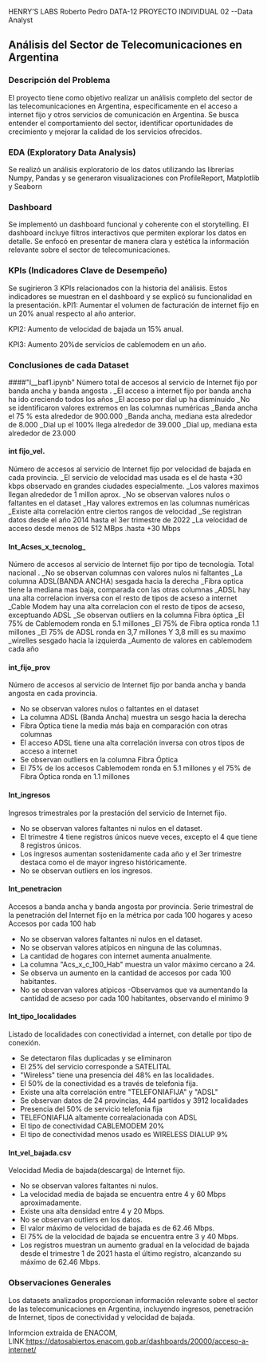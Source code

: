 HENRY’S LABS
Roberto Pedro DATA-12
PROYECTO INDIVIDUAL 02 --Data Analyst


## Análisis del Sector de Telecomunicaciones en Argentina

### Descripción del Problema

El proyecto tiene como objetivo realizar un análisis completo del sector de las telecomunicaciones en Argentina, específicamente en el acceso a internet fijo y otros servicios de comunicación en Argentina. Se busca entender el comportamiento del sector, identificar oportunidades de crecimiento y mejorar la calidad de los servicios ofrecidos.

### EDA (Exploratory Data Analysis)

Se realizó un análisis exploratorio de los datos utilizando las librerías Numpy, Pandas y se generaron visualizaciones con ProfileReport, Matplotlib y Seaborn


### Dashboard

Se implementó un dashboard funcional y coherente con el storytelling. El dashboard incluye filtros interactivos que permiten explorar los datos en detalle. Se enfocó en presentar de manera clara y estética la información relevante sobre el sector de telecomunicaciones.

### KPIs (Indicadores Clave de Desempeño)

Se sugirieron 3 KPIs relacionados con la historia del análisis. Estos indicadores se muestran en el dashboard y se explicó su funcionalidad en la presentación.
kPI1: Aumentar el volumen de facturación de internet fijo en un 20% anual respecto al año anterior.

KPI2: Aumento de velocidad de bajada un 15% anual.

KPI3: Aumento 20%de servicios de cablemodem  en un año. 



### Conclusiones de cada Dataset


 ####"I__baf1.ipynb"
Número total de accesos al servicio de Internet fijo por banda ancha y banda angosta .
_El acceso a internet fijo por banda ancha ha ido creciendo todos los años
_El acceso por dial up ha disminuido
_No se identificaron valores extremos en las columnas numéricas
_Banda ancha  el 75 % esta alrededor de 900.000
_Banda ancha, mediana esta alrededor de 8.000
_Dial up el 100% llega alrededor de 39.000
_Dial up, mediana esta alrededor de 23.000

#### int fijo_vel.
Número de accesos al servicio de Internet fijo por velocidad de bajada en cada provincia. 
_El servicio de velocidad mas usada es el de  hasta +30 kbps observado en grandes ciudades especialmente.
_Los valores maximos llegan alrededor de 1 millon aprox.
_No se observan valores nulos o faltantes en el dataset
_Hay valores extremos en las columnas numéricas
_Existe alta correlación entre ciertos rangos de velocidad
_Se registran datos desde el año 2014 hasta el 3er trimestre de 2022
_La velocidad  de acceso desde  menos de 512 MBps .hasta +30 Mbps


#### Int_Acses_x_tecnolog_
Número de accesos al servicio de Internet fijo por tipo de tecnología. Total nacional .
_No se observan columnas con valores nulos ni faltantes
_La columna ADSL(BANDA ANCHA) sesgada hacia la derecha
_Fibra optica tiene la mediana mas baja, comparada con las otras columnas
_ADSL hay una alta correlacion inversa con el resto de tipos de acseso a internet
_Cable Modem hay una alta correlacion  con el resto de tipos de acseso, exceptuando ADSL
_Se observan outliers en la columna Fibra óptica
_El 75% de	Cablemodem ronda en	5.1 millones
_El 75% de Fibra optica ronda 1.1 millones
_El 75% de	ADSL ronda en 3,7 millones Y 3,8 mill es su maximo
_wirelles sesgado hacia la izquierda
_Aumento de valores en cablemodem cada año


#### int_fijo_prov
Número de accesos al servicio de Internet fijo por banda ancha y banda angosta en cada provincia.
- No se observan valores nulos o faltantes en el dataset
- La columna ADSL (Banda Ancha) muestra un sesgo hacia la derecha
- Fibra Óptica tiene la media más baja en comparación con otras columnas
- El acceso ADSL tiene una alta correlación inversa con otros tipos de acceso a internet
- Se observan outliers en la columna Fibra Óptica
- El 75% de los accesos Cablemodem ronda en 5.1 millones y el 75% de Fibra Óptica ronda en 1.1 millones

#### Int_ingresos
Ingresos trimestrales por la prestación del servicio de Internet fijo.
- No se observan valores faltantes ni nulos en el dataset.
- El trimestre 4 tiene registros únicos nueve veces, excepto el 4 que tiene 8 registros únicos.
- Los ingresos aumentan sostenidamente cada año y el 3er trimestre destaca como el de mayor ingreso históricamente.
- No se observan outliers en los ingresos.

#### Int_penetracion
Accesos a banda ancha y banda angosta por provincia.
Serie trimestral de la penetración del Internet fijo en la métrica por cada 100 hogares y aceso Accesos por cada 100 hab
- No se observan valores faltantes ni nulos en el dataset.
- No se observan valores atípicos en ninguna de las columnas.
- La cantidad de hogares con internet aumenta anualmente.
- La columna "Acs_x_c_100_Hab" muestra un valor máximo cercano a 24.
- Se observa un aumento en la cantidad de accesos por cada 100 habitantes.
- No se observan valores atipicos
-Observamos que va aumentando la cantidad de acseso por cada 100 habitantes, observando el minimo  9 

#### Int_tipo_localidades
Listado de localidades con conectividad a internet, con detalle por tipo de conexión.
- Se detectaron filas duplicadas y se eliminaron
- El 25% del servicio corresponde a SATELITAL
- "Wireless" tiene una presencia del 48% en las localidades.
- El 50% de la conectividad es a través de telefonia fija.
- Existe una alta correlación entre "TELEFONIAFIJA" y "ADSL"
- Se observan datos de 24 provincias, 444 partidos y 3912 localidades
- Presencia del 50% de servicio telefonia fija
- TELEFONIAFIJA altamente correalacionada con ADSL
- El tipo de conectividad CABLEMODEM 20%
- El tipo de conectividad menos usado es WIRELESS DIALUP 9%

#### Int_vel_bajada.csv
Velocidad Media de bajada(descarga) de Internet fijo.
- No se observan valores faltantes ni nulos.
- La velocidad media de bajada se encuentra entre 4 y 60 Mbps aproximadamente.
- Existe una alta densidad entre 4 y 20 Mbps.
- No se observan outliers en los datos.
- El valor máximo de velocidad de bajada es de 62.46 Mbps.
- El 75% de la velocidad de bajada se encuentra entre 3 y 40 Mbps.
- Los registros muestran un aumento gradual en la velocidad de bajada desde el trimestre 1 de 2021 hasta el último registro, alcanzando su máximo de 62.46 Mbps.

### Observaciones Generales

Los datasets analizados proporcionan información relevante sobre el sector de las telecomunicaciones en Argentina, incluyendo ingresos, penetración de Internet, tipos de conectividad y velocidad de bajada.

Informcion extraida de ENACOM, LINK:https://datosabiertos.enacom.gob.ar/dashboards/20000/acceso-a-internet/
